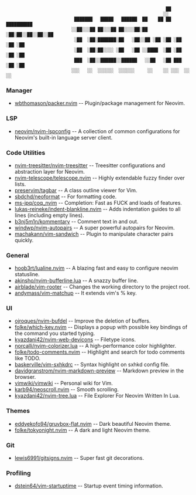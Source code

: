 
                                                                 ██
                                                                ░░
                              ███████   █████   ██████  ██    ██ ██ ██████████
                             ░░██░░░██ ██░░░██ ██░░░░██░██   ░██░██░░██░░██░░██
                              ░██  ░██░███████░██   ░██░░██ ░██ ░██ ░██ ░██ ░██
                              ░██  ░██░██░░░░ ░██   ░██ ░░████  ░██ ░██ ░██ ░██
                              ███  ░██░░██████░░██████   ░░██   ░██ ███ ░██ ░██
                             ░░░   ░░  ░░░░░░  ░░░░░░     ░░    ░░ ░░░  ░░  ░░

### Manager
* [wbthomason/packer.nvim](https://github.com/wbthomason/packer.nvim) -- Plugin/package management for Neovim.

### LSP
* [neovim/nvim-lspconfig](https://github.com/neovim/nvim-lspconfig) -- A collection of common configurations for Neovim's built-in language server client.

### Code Utilities
* [nvim-treesitter/nvim-treesitter](https://github.com/nvim-treesitter/nvim-treesitter) -- Treesitter configurations and abstraction layer for Neovim.
* [nvim-telescope/telescope.nvim](https://github.com/nvim-telescope/telescope.nvim) -- Highly extendable fuzzy finder over lists.
* [preservim/tagbar](https://github.com/preservim/tagbar) -- A class outline viewer for Vim.
* [sbdchd/neoformat](https://github.com/sbdchd/neoformat) -- For formatting code.
* [ms-jpq/coq_nvim](https://github.com/ms-jpq/coq_nvim) -- Completion: Fast as FUCK and loads of features.
* [lukas-reineke/indent-blankline.nvim](https://github.com/lukas-reineke/indent-blankline.nvim) -- Adds indentation guides to all lines (including empty lines).
* [b3nj5m1n/kommentary](https://github.com/b3nj5m1n/kommentary) -- Comment text in and out.
* [windwp/nvim-autopairs](https://github.com/windwp/nvim-autopairs) -- A super powerful autopairs for Neovim.
* [machakann/vim-sandwich](https://github.com/machakann/vim-sandwich) -- Plugin to manipulate character pairs quickly.

### General
* [hoob3rt/lualine.nvim](https://github.com/hoob3rt/lualine.nvim) -- A blazing fast and easy to configure neovim statusline.
* [akinsho/nvim-bufferline.lua](https://github.com/akinsho/bufferline.nvim) -- A snazzy buffer line.
* [airblade/vim-rooter](https://github.com/airblade/vim-rooter) -- Changes the working directory to the project root.
* [andymass/vim-matchup](https://github.com/andymass/vim-matchup)   -- It extends vim's % key.

### UI
* [ojroques/nvim-bufdel](https://github.com/ojroques/nvim-bufdel) -- Improve the deletion of buffers.
* [folke/which-key.nvim](https://github.com/folke/which-key.nvim) -- Displays a popup with possible key bindings of the command you started typing.
* [kyazdani42/nvim-web-devicons](https://github.com/kyazdani42/nvim-web-devicons) -- Filetype icons.
* [norcalli/nvim-colorizer.lua](https://github.com/norcalli/nvim-colorizer.lua) -- A high-performance color highlighter.
* [folke/todo-comments.nvim](https://github.com/folke/todo-comments.nvim) -- Highlight and search for todo comments like TODO.
* [baskerville/vim-sxhkdrc](https://github.com/baskerville/vim-sxhkdrc) -- Syntax highlight on sxhkd config file.
* [davidgranstrom/nvim-markdown-preview](https://github.com/davidgranstrom/nvim-markdown-preview) -- Markdown preview in the browser.
* [vimwiki/vimwiki](https://github.com/vimwiki/vimwiki) -- Personal wiki for Vim.
* [karb94/neoscroll.nvim](https://github.com/karb94/neoscroll.nvim) -- Smooth scrolling.
* [kyazdani42/nvim-tree.lua](https://github.com/kyazdani42/nvim-tree.lua) -- File Explorer For Neovim Written In Lua.

### Themes
* [eddyekofo94/gruvbox-flat.nvim](https://github.com/eddyekofo94/gruvbox-flat.nvim) -- Dark beautiful Neovim theme.
* [folke/tokyonight.nvim](https://github.com/folke/tokyonight.nvim) -- A dark and light Neovim theme.

### Git
* [lewis6991/gitsigns.nvim](https://github.com/lewis6991/gitsigns.nvim) -- Super fast git decorations.

### Profiling
* [dstein64/vim-startuptime](https://github.com/dstein64/vim-startuptime) -- Startup event timing information.
